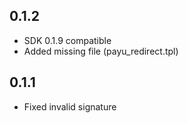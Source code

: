 ## 0.1.2

* SDK 0.1.9 compatible
* Added missing file (payu_redirect.tpl)

## 0.1.1

* Fixed invalid signature
